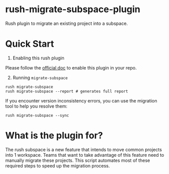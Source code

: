 # rush-migrate-subspace-plugin

Rush plugin to migrate an existing project into a subspace.

# Quick Start

1. Enabling this rush plugin

Please follow the [official doc](https://rushjs.io/pages/maintainer/using_rush_plugins/) to enable this plugin in your repo.

2. Running `migrate-subspace`

```
rush migrate-subspace
rush migrate-subspace --report # generates full report
```

If you encounter version inconsistency errors, you can use the migration tool to help you resolve them:

```
rush migrate-subspace --sync
```

# What is the plugin for?

The rush subspace is a new feature that intends to move common projects into 1 workspace. Teams that want to take advantage of this feature need to manually migrate these projects. This script automates most of these required steps to speed up the migration process.
